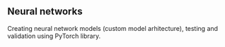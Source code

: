 ## Neural networks 
Creating neural network models (custom model arhitecture), testing and validation using PyTorch library.

